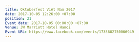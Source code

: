 ```yaml
---
title: Oktoberfest Việt Nam 2017
date: 2017-10-05 12:26:00 +07:00
position: 21
Event date: 2017-10-05 00:00:00 +07:00
Venue: JW Marriott Hotel Hanoi
Event URL: https://www.facebook.com/events/1735602750066949
---
```



